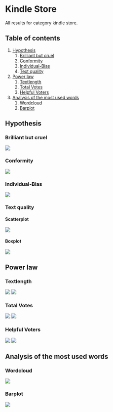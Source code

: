 # Kindle Store
All results for category kindle store.

##  Table of contents

1. [Hypothesis](#hypothesis)
    1. [Brilliant but cruel](#brilliant-but-cruel)
    2. [Conformity](#conformity)
    3. [Individual-Bias](#individual-bias)
    4. [Text quality](#text-quality)
2. [Power law](#power-law)
    1. [Textlength](#textlength)
    2. [Total Votes](#total-votes)
    3. [Helpful Voters](#helpful-voters)
3. [Analysis of the most used words](#analysis-of-the-most-used-words)
    1. [Wordcloud](#wordcloud)    
    2. [Barplot](#barplot)

## Hypothesis

### Brilliant but cruel
![](./brilliantButCruelKindleStore.gif)

### Conformity
![](./conformityKindleStore.gif)

### Individual-Bias
![](./individualBiasKindleStore.gif)

### Text quality

#### Scatterplot
![](./scatterPlotwordcountKindleStore.gif)

#### Boxplot
![](./textQualityKindleStore.gif)


## Power law

### Textlength
![](./c_compareWordcountToOccurence_KindleStore.gif)
![](./c_powerlawWordcount_KindleStore.gif)

### Total Votes
![](./b_compareVotersToOccurence_KindleStore.gif)
![](./b_powerlawVoters_KindleStore.gif)

### Helpful Voters
![](./a_comparehelpfulVotersToOccurence_KindleStore.gif)
![](./a_powerlawHelpfulVoters_KindleStore.gif)

## Analysis of the most used words

### Wordcloud
![](./)

### Barplot
![](./)



